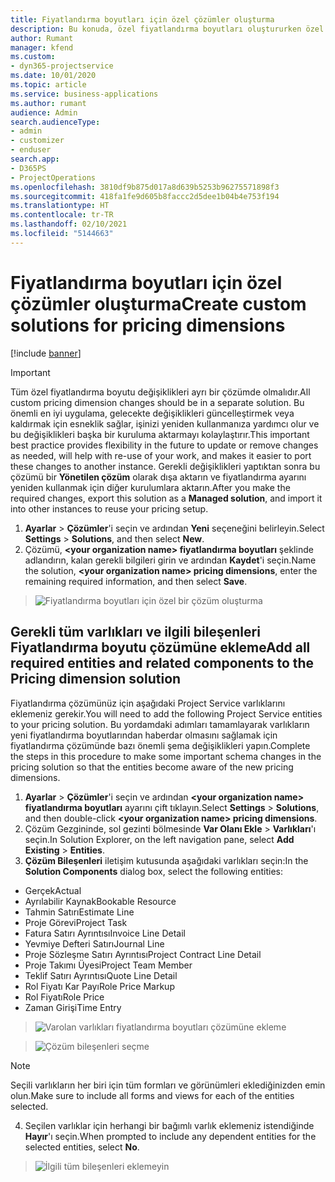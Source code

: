 ```yaml
---
title: Fiyatlandırma boyutları için özel çözümler oluşturma
description: Bu konuda, özel fiyatlandırma boyutları oluştururken özel bir çözümün nasıl oluşturulacağı açıklanmaktadır.
author: Rumant
manager: kfend
ms.custom:
- dyn365-projectservice
ms.date: 10/01/2020
ms.topic: article
ms.service: business-applications
ms.author: rumant
audience: Admin
search.audienceType:
- admin
- customizer
- enduser
search.app:
- D365PS
- ProjectOperations
ms.openlocfilehash: 3810df9b875d017a8d639b5253b96275571898f3
ms.sourcegitcommit: 418fa1fe9d605b8faccc2d5dee1b04b4e753f194
ms.translationtype: HT
ms.contentlocale: tr-TR
ms.lasthandoff: 02/10/2021
ms.locfileid: "5144663"
---
```

# <a name="create-custom-solutions-for-pricing-dimensions"></a><span data-ttu-id="21c0c-103">Fiyatlandırma boyutları için özel çözümler oluşturma</span><span class="sxs-lookup"><span data-stu-id="21c0c-103">Create custom solutions for pricing dimensions</span></span>

[!include [banner](../includes/psa-now-project-operations.md)]

> [!IMPORTANT]
> <span data-ttu-id="21c0c-104">Tüm özel fiyatlandırma boyutu değişiklikleri ayrı bir çözümde olmalıdır.</span><span class="sxs-lookup"><span data-stu-id="21c0c-104">All custom pricing dimension changes should be in a separate solution.</span></span> <span data-ttu-id="21c0c-105">Bu önemli en iyi uygulama, gelecekte değişiklikleri güncelleştirmek veya kaldırmak için esneklik sağlar, işinizi yeniden kullanmanıza yardımcı olur ve bu değişiklikleri başka bir kuruluma aktarmayı kolaylaştırır.</span><span class="sxs-lookup"><span data-stu-id="21c0c-105">This important best practice provides flexibility in the future to update or remove changes as needed, will help with re-use of your work, and makes it easier to port these changes to another instance.</span></span> <span data-ttu-id="21c0c-106">Gerekli değişiklikleri yaptıktan sonra bu çözümü bir **Yönetilen çözüm** olarak dışa aktarın ve fiyatlandırma ayarını yeniden kullanmak için diğer kurulumlara aktarın.</span><span class="sxs-lookup"><span data-stu-id="21c0c-106">After you make the required changes, export this solution as a **Managed solution**, and import it into other instances to reuse your pricing setup.</span></span>

1. <span data-ttu-id="21c0c-107">**Ayarlar** > **Çözümler**'i seçin ve ardından **Yeni** seçeneğini belirleyin.</span><span class="sxs-lookup"><span data-stu-id="21c0c-107">Select **Settings** > **Solutions**, and then select **New**.</span></span> 
2. <span data-ttu-id="21c0c-108">Çözümü, **\<your organization name> fiyatlandırma boyutları** şeklinde adlandırın, kalan gerekli bilgileri girin ve ardından **Kaydet**'i seçin.</span><span class="sxs-lookup"><span data-stu-id="21c0c-108">Name the solution, **\<your organization name> pricing dimensions**, enter the remaining required information, and then select **Save**.</span></span>

> ![Fiyatlandırma boyutları için özel bir çözüm oluşturma](media/Creation-of-custom-pricing-dimension-solution.PNG)
  
## <a name="add-all-required-entities-and-related-components-to-the-pricing-dimension-solution"></a><span data-ttu-id="21c0c-110">Gerekli tüm varlıkları ve ilgili bileşenleri Fiyatlandırma boyutu çözümüne ekleme</span><span class="sxs-lookup"><span data-stu-id="21c0c-110">Add all required entities and related components to the Pricing dimension solution</span></span>
<span data-ttu-id="21c0c-111">Fiyatlandırma çözümünüz için aşağıdaki Project Service varlıklarını eklemeniz gerekir.</span><span class="sxs-lookup"><span data-stu-id="21c0c-111">You will need to add the following Project Service entities to your pricing solution.</span></span> <span data-ttu-id="21c0c-112">Bu yordamdaki adımları tamamlayarak varlıkların yeni fiyatlandırma boyutlarından haberdar olmasını sağlamak için fiyatlandırma çözümünde bazı önemli şema değişiklikleri yapın.</span><span class="sxs-lookup"><span data-stu-id="21c0c-112">Complete the steps in this procedure to make some important schema changes in the pricing solution so that the entities become aware of the new pricing dimensions.</span></span>

1. <span data-ttu-id="21c0c-113">**Ayarlar** > **Çözümler**'i seçin ve ardından **\<your organization name> fiyatlandırma boyutları** ayarını çift tıklayın.</span><span class="sxs-lookup"><span data-stu-id="21c0c-113">Select **Settings** > **Solutions**, and then double-click **\<your organization name> pricing dimensions**.</span></span> 
2. <span data-ttu-id="21c0c-114">Çözüm Gezgininde, sol gezinti bölmesinde **Var Olanı Ekle** > **Varlıkları**'ı seçin.</span><span class="sxs-lookup"><span data-stu-id="21c0c-114">In Solution Explorer, on the left navigation pane, select **Add Existing** > **Entities**.</span></span>
3. <span data-ttu-id="21c0c-115">**Çözüm Bileşenleri** iletişim kutusunda aşağıdaki varlıkları seçin:</span><span class="sxs-lookup"><span data-stu-id="21c0c-115">In the **Solution Components** dialog box, select the following entities:</span></span>

- <span data-ttu-id="21c0c-116">Gerçek</span><span class="sxs-lookup"><span data-stu-id="21c0c-116">Actual</span></span>
- <span data-ttu-id="21c0c-117">Ayrılabilir Kaynak</span><span class="sxs-lookup"><span data-stu-id="21c0c-117">Bookable Resource</span></span>
- <span data-ttu-id="21c0c-118">Tahmin Satırı</span><span class="sxs-lookup"><span data-stu-id="21c0c-118">Estimate Line</span></span>
- <span data-ttu-id="21c0c-119">Proje Görevi</span><span class="sxs-lookup"><span data-stu-id="21c0c-119">Project Task</span></span>
- <span data-ttu-id="21c0c-120">Fatura Satırı Ayrıntısı</span><span class="sxs-lookup"><span data-stu-id="21c0c-120">Invoice Line Detail</span></span>
- <span data-ttu-id="21c0c-121">Yevmiye Defteri Satırı</span><span class="sxs-lookup"><span data-stu-id="21c0c-121">Journal Line</span></span>
- <span data-ttu-id="21c0c-122">Proje Sözleşme Satırı Ayrıntısı</span><span class="sxs-lookup"><span data-stu-id="21c0c-122">Project Contract Line Detail</span></span>
- <span data-ttu-id="21c0c-123">Proje Takımı Üyesi</span><span class="sxs-lookup"><span data-stu-id="21c0c-123">Project Team Member</span></span>
- <span data-ttu-id="21c0c-124">Teklif Satırı Ayrıntısı</span><span class="sxs-lookup"><span data-stu-id="21c0c-124">Quote Line Detail</span></span>
- <span data-ttu-id="21c0c-125">Rol Fiyatı Kar Payı</span><span class="sxs-lookup"><span data-stu-id="21c0c-125">Role Price Markup</span></span>
- <span data-ttu-id="21c0c-126">Rol Fiyatı</span><span class="sxs-lookup"><span data-stu-id="21c0c-126">Role Price</span></span> 
- <span data-ttu-id="21c0c-127">Zaman Girişi</span><span class="sxs-lookup"><span data-stu-id="21c0c-127">Time Entry</span></span> 

> ![Varolan varlıkları fiyatlandırma boyutları çözümüne ekleme](media/Existing-entities-to-PD-solution.png)

> ![Çözüm bileşenleri seçme](media/Dimension-Components.png)

> [!NOTE]
> <span data-ttu-id="21c0c-130">Seçili varlıkların her biri için tüm formları ve görünümleri eklediğinizden emin olun.</span><span class="sxs-lookup"><span data-stu-id="21c0c-130">Make sure to include all forms and views for each of the entities selected.</span></span>

4. <span data-ttu-id="21c0c-131">Seçilen varlıklar için herhangi bir bağımlı varlık eklemeniz istendiğinde **Hayır**'ı seçin.</span><span class="sxs-lookup"><span data-stu-id="21c0c-131">When prompted to include any dependent entities for the selected entities, select **No**.</span></span>

> ![İlgili tüm bileşenleri eklemeyin](media/Do-not-include-required.png)


